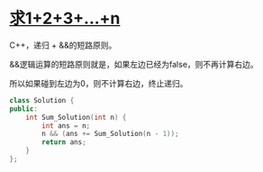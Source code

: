# [求1+2+3+...+n ](https://www.nowcoder.com/practice/7a0da8fc483247ff8800059e12d7caf1?tpId=13&tqId=11200&tPage=3&rp=3&ru=/ta/coding-interviews&qru=/ta/coding-interviews/question-ranking )

C++，递归 + &&的短路原则。

&&逻辑运算的短路原则就是，如果左边已经为false，则不再计算右边。

所以如果碰到左边为0，则不计算右边，终止递归。

```cpp
class Solution {
public:
    int Sum_Solution(int n) {
        int ans = n;
        n && (ans += Sum_Solution(n - 1));
        return ans;
    }
};
```

